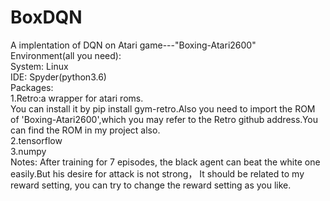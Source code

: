 # BoxDQN
A implentation of DQN on Atari game---"Boxing-Atari2600"    
Environment(all you need):   
System: Linux   
IDE: Spyder(python3.6)    
Packages:     
1.Retro:a wrapper for atari roms.    
        You can install it by pip install gym-retro.Also you need to import the ROM of 'Boxing-Atari2600',which you may refer
 to the Retro github address.You can find the ROM in my project also.  
2.tensorflow  
3.numpy   
Notes:
After training for 7 episodes, the black agent can beat the white one easily.But his desire for attack is not strong，
It should be related to my reward setting, you can try to change the reward setting as you like.  







